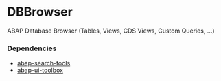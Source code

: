 # DBBrowser
ABAP Database Browser (Tables, Views, CDS Views, Custom Queries, ...)

### Dependencies

- [abap-search-tools](https://github.com/stockbal/abap-search-tools)
- [abap-ui-toolbox](https://github.com/stockbal/abap-ui-toolbox)
